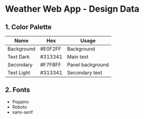 # Weather Web App - Design Data

## 1. Color Palette
| Name           | Hex     | Usage                  |
|----------------|--------|-----------------------|
| Background      | #E0F2FF | Background     |
| Text Dark      | #313341 | Main text             |
| Secondary     | #F7FBFF | Panel background        |
| Text Light      | #313341 | Secondary text             |

## 2. Fonts
- Poppins
- Roboto
- sans-serif

